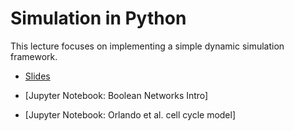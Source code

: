 # Simulation in Python

This lecture focuses on implementing a simple dynamic simulation framework.


* [Slides](slides-boolean-network-models.pdf)

* [Jupyter Notebook: Boolean Networks Intro]

* [Jupyter Notebook: Orlando et al. cell cycle model]